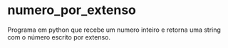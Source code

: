 # numero_por_extenso
Programa em python que recebe um numero inteiro e retorna uma string com o número escrito por extenso.

